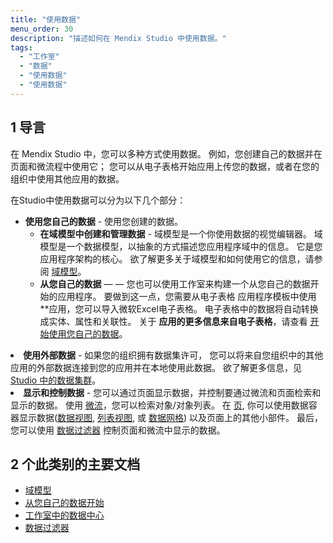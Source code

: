 ```yaml
---
title: "使用数据"
menu_order: 30
description: "描述如何在 Mendix Studio 中使用数据。"
tags:
  - "工作室"
  - "数据"
  - "使用数据"
  - "使用数据"
---
```


## 1 导言

在 Mendix Studio 中，您可以多种方式使用数据。 例如，您创建自己的数据并在页面和微流程中使用它； 您可以从电子表格开始应用上传您的数据，或者在您的组织中使用其他应用的数据。

在Studio中使用数据可以分为以下几个部分：

* **使用您自己的数据** - 使用您创建的数据。
  * **在域模型中创建和管理数据** - 域模型是一个你使用数据的视觉编辑器。 域模型是一个数据模型，以抽象的方式描述您应用程序域中的信息。 它是您应用程序架构的核心。 欲了解更多关于域模型和如何使用它的信息，请参阅 [域模型](domain-models)。
  * **从您自己的数据** — — 您也可以使用工作室来构建一个从您自己的数据开始的应用程序。 要做到这一点，您需要从电子表格</strong> 应用程序模板中使用 **应用，您可以导入微软Excel电子表格。 电子表格中的数据将自动转换成实体、属性和关联性。 关于 **应用的更多信息来自电子表格**，请查看 [开始使用您自己的数据](start-with-data)。</li> </ul></li>
* **使用外部数据** - 如果您的组织拥有数据集许可， 您可以将来自您组织中的其他应用的外部数据连接到您的应用并在本地使用此数据。 欲了解更多信息，见 [Studio 中的数据集群](data-hub-in-studio)。
* **显示和控制数据** - 您可以通过页面显示数据，并控制要通过微流和页面检索和显示的数据。 使用 [微流](microflows)，您可以检索对象/对象列表。 在 [页](page-editor), 你可以使用数据容器显示数据([数据视图](page-editor-data-view-list-view#data-view-properties), [列表视图](page-editor-data-view-list-view#list-view-properties), 或 [数据网格](page-editor-data-grid)) 以及页面上的其他小部件。 最后，您可以使用 [数据过滤器](data-filters) 控制页面和微流中显示的数据。</ul>

## 2 个此类别的主要文档

* [域模型](域名模型)
* [从您自己的数据开始](start-with-data)
* [工作室中的数据中心](data-hub-in-studio)
* [数据过滤器](data-filters)